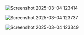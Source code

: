 ![Screenshot 2025-03-04 123414](https://github.com/user-attachments/assets/5f85457e-7b53-4c9a-a9b4-bb230b69f0aa)




![Screenshot 2025-03-04 123737](https://github.com/user-attachments/assets/66b1d480-f348-4cd9-8522-0927706c833a)




![Screenshot 2025-03-04 123349](https://github.com/user-attachments/assets/9544bbfd-cb07-45e9-8930-4b2560724ce2)
